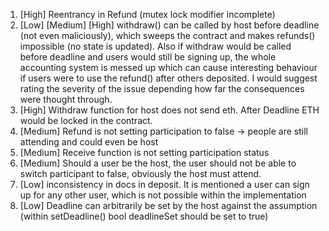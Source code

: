 1. [High] Reentrancy in Refund (mutex lock modifier incomplete)
2. [Low] [Medium] [High] withdraw() can be called by host before deadline (not even maliciously), which sweeps the contract and makes refunds() impossible (no state is updated). Also if withdraw would be called before deadline and users would still be signing up, the whole accounting system is messed up which can cause interesting behaviour if users were to use the refund() after others deposited. I would suggest rating the severity of the issue depending how far the consequences were thought through.
3. [High] Withdraw function for host does not send eth. After Deadline ETH would be locked in the contract.
3. [Medium] Refund is not setting participation to false -> people are still attending and could even be host
4. [Medium] Receive function is not setting participation status
5. [Medium] Should a user be the host, the user should not be able to switch participant to false, obviously the host must attend.
6. [Low] inconsistency in docs in deposit. It is mentioned a user can sign up for any other user, which is not possible within the implementation
7. [Low] Deadline can arbitrarily be set by the host against the assumption (within setDeadline() bool deadlineSet should be set to true)